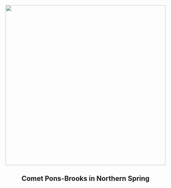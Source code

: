 
<p align="center"><img src="https://apod.nasa.gov/apod/image/2403/2024_03_05_Pons-Brooks_Revuca_1200px.png" width="500" height="500"></p>
<h2 align="center">Comet Pons-Brooks in Northern Spring</h2>
